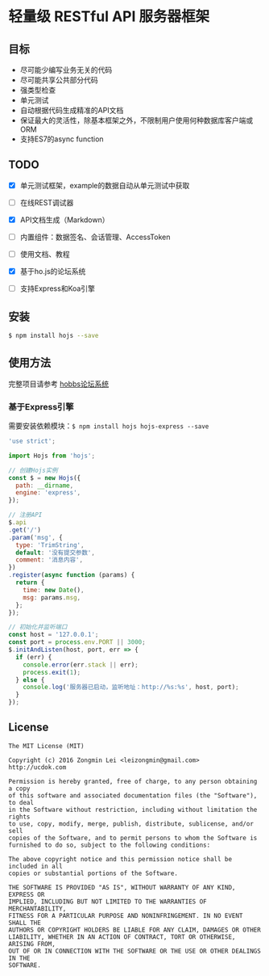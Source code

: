 # 轻量级 RESTful API 服务器框架


## 目标

+ 尽可能少编写业务无关的代码
+ 尽可能共享公共部分代码
+ 强类型检查
+ 单元测试
+ 自动根据代码生成精准的API文档
+ 保证最大的灵活性，除基本框架之外，不限制用户使用何种数据库客户端或ORM
+ 支持ES7的async function


## TODO

+ [x] 单元测试框架，example的数据自动从单元测试中获取
+ [ ] 在线REST调试器
+ [x] API文档生成（Markdown）
+ [ ] 内置组件：数据签名、会话管理、AccessToken
+ [ ] 使用文档、教程
+ [x] 基于ho.js的论坛系统
+ [ ] 支持Express和Koa引擎


## 安装

```bash
$ npm install hojs --save
```


## 使用方法

完整项目请参考 [hobbs论坛系统](https://github.com/leizongmin/hobbs)

### 基于Express引擎

需要安装依赖模块：`$ npm install hojs hojs-express --save`

```javascript
'use strict';

import Hojs from 'hojs';

// 创建Hojs实例
const $ = new Hojs({
  path: __dirname,
  engine: 'express',
});

// 注册API
$.api
.get('/')
.param('msg', {
  type: 'TrimString',
  default: '没有提交参数',
  comment: '消息内容',
})
.register(async function (params) {
  return {
    time: new Date(),
    msg: params.msg,
  };
});

// 初始化并监听端口
const host = '127.0.0.1';
const port = process.env.PORT || 3000;
$.initAndListen(host, port, err => {
  if (err) {
    console.error(err.stack || err);
    process.exit(1);
  } else {
    console.log('服务器已启动，监听地址：http://%s:%s', host, port);
  }
});
```


## License

```
The MIT License (MIT)

Copyright (c) 2016 Zongmin Lei <leizongmin@gmail.com>
http://ucdok.com

Permission is hereby granted, free of charge, to any person obtaining a copy
of this software and associated documentation files (the "Software"), to deal
in the Software without restriction, including without limitation the rights
to use, copy, modify, merge, publish, distribute, sublicense, and/or sell
copies of the Software, and to permit persons to whom the Software is
furnished to do so, subject to the following conditions:

The above copyright notice and this permission notice shall be included in all
copies or substantial portions of the Software.

THE SOFTWARE IS PROVIDED "AS IS", WITHOUT WARRANTY OF ANY KIND, EXPRESS OR
IMPLIED, INCLUDING BUT NOT LIMITED TO THE WARRANTIES OF MERCHANTABILITY,
FITNESS FOR A PARTICULAR PURPOSE AND NONINFRINGEMENT. IN NO EVENT SHALL THE
AUTHORS OR COPYRIGHT HOLDERS BE LIABLE FOR ANY CLAIM, DAMAGES OR OTHER
LIABILITY, WHETHER IN AN ACTION OF CONTRACT, TORT OR OTHERWISE, ARISING FROM,
OUT OF OR IN CONNECTION WITH THE SOFTWARE OR THE USE OR OTHER DEALINGS IN THE
SOFTWARE.
```
